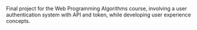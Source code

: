 Final project for the Web Programming Algorithms course, involving a user authentication system with API and token, while developing user experience concepts.
